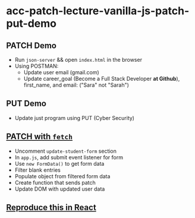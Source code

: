 # acc-patch-lecture-vanilla-js-patch-put-demo

## PATCH Demo

- Run `json-server` && open `index.html` in the browser
- Using POSTMAN:
    - Update user email (gmail.com)
    - Update career_goal (Become a Full Stack Developer **at Github**), first_name, and email: ("Sara" not "Sarah")


## PUT Demo

- Update just program using PUT (Cyber Security)

## [PATCH with `fetch`](https://docs.google.com/presentation/d/1rC2_BBXa-8qv-qvjj9OXIQPD6iRa_ykErzjrESYYQ9E/edit#slide=id.g278b428ad9b_0_0)

- Uncomment `update-student-form` section
- In `app.js`, add submit event listener for form
- Use `new FormData()` to get form data
- Filter blank entries
- Populate object from filtered form data
- Create function that sends patch
- Update DOM with updated user data

## [Reproduce this in React](https://github.com/codetombomb/acc-patch-lecture-react-patch-put-demo/tree/main)
